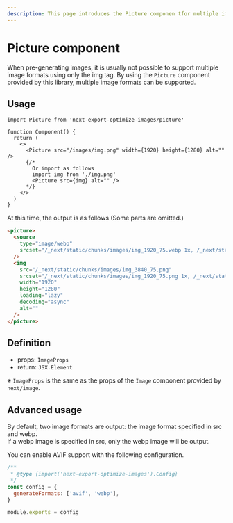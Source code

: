 ```yaml
---
description: This page introduces the Picture componen tfor multiple image formats.
---
```


# Picture component

When pre-generating images, it is usually not possible to support multiple image formats using only the img tag.
By using the `Picture` component provided by this library, multiple image formats can be supported.

## Usage

```tsx
import Picture from 'next-export-optimize-images/picture'

function Component() {
  return (
    <>
      <Picture src="/images/img.png" width={1920} height={1280} alt="" />
      {/* 
        Or import as follows
        import img from './img.png'
        <Picture src={img} alt="" />
      */}
    </>
  )
}
```

At this time, the output is as follows (Some parts are omitted.)

```html
<picture>
  <source
    type="image/webp"
    srcset="/_next/static/chunks/images/img_1920_75.webp 1x, /_next/static/chunks/images/img_3840_75.webp 2x"
  />
  <img
    src="/_next/static/chunks/images/img_3840_75.png"
    srcset="/_next/static/chunks/images/img_1920_75.png 1x, /_next/static/chunks/images/img_3840_75.png 2x"
    width="1920"
    height="1280"
    loading="lazy"
    decoding="async"
    alt=""
  />
</picture>
```

## Definition

- props: `ImageProps`
- return: `JSX.Element`

※ `ImageProps` is the same as the props of the `Image` component provided by `next/image`.

## Advanced usage

By default, two image formats are output: the image format specified in src and webp.  
If a webp image is specified in src, only the webp image will be output.

You can enable AVIF support with the following configuration.

```js title="export-images.config.js"
/**
 * @type {import('next-export-optimize-images').Config}
 */
const config = {
  generateFormats: ['avif', 'webp'],
}

module.exports = config
```
